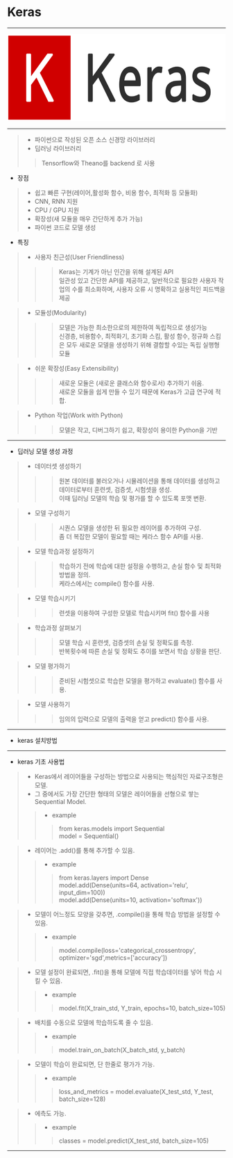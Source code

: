 # Keras  
----  
<img src = logo.png  height = 200 width = 600>

----  
> * 파이썬으로 작성된 오픈 소스 신경망 라이브러리  
> * 딥러닝 라이브러리  
>> Tensorflow와 Theano를 backend 로 사용  

* 장점  
> * 쉽고 빠른 구현(레이어,활성화 함수, 비용 함수, 최적화 등 모듈화)  
> * CNN, RNN 지원  
> * CPU / GPU 지원  
> * 확장성(새 모듈을 매우 간단하게 추가 가능)  
> * 파이썬 코드로 모델 생성  

* 특징  
> * 사용자 친근성(User Friendliness)
>>> Keras는 기계가 아닌 인간을 위해 설계된 API  
>>> 일관성 있고 간단한 API를 제공하고, 일반적으로 필요한 사용자 작업의 수를 최소화하며, 사용자 오류 시 명확하고 실용적인 피드백을 제공  

> * 모듈성(Modularity)  
>>> 모델은 가능한 최소한으로의 제한하여 독립적으로 생성가능  
>>> 신경층, 비용함수, 최적화기, 초기화 스킴, 활성 함수, 정규화 스킴은 모두 새로운 모델을 생성하기 위해 결합할 수있는 독립 실행형 모듈 

> * 쉬운 확장성(Easy Extensibility)  
>>> 새로운 모듈은 (새로운 클래스와 함수로서) 추가하기 쉬움.  
>>> 새로운 모듈을 쉽게 만들 수 있기 때문에 Keras가 고급 연구에 적합.  

> * Python 작업(Work with Python)  
>>> 모델은 작고, 디버그하기 쉽고, 확장성이 용이한 Python을 기반  

-----------

* 딥러닝 모델 생성 과정  
> * 데이터셋 생성하기
>>> 원본 데이터를 불러오거나 시뮬레이션을 통해 데이터를 생성하고 데이터로부터 훈련셋, 검증셋, 시험셋을 생성.  
>>> 이때 딥러닝 모델의 학습 및 평가를 할 수 있도록 포맷 변환.  

> * 모델 구성하기  
>>> 시퀀스 모델을 생성한 뒤 필요한 레이어를 추가하여 구성.  
>>> 좀 더 복잡한 모델이 필요할 때는 케라스 함수 API를 사용.  

> * 모델 학습과정 설정하기  
>>> 학습하기 전에 학습에 대한 설정을 수행하고, 손실 함수 및 최적화 방법을 정의.  
>>> 케라스에서는 compile() 함수를 사용.  

> * 모델 학습시키기  
>>> 련셋을 이용하여 구성한 모델로 학습시키며 fit() 함수를 사용  

> * 학습과정 살펴보기  
>>> 모델 학습 시 훈련셋, 검증셋의 손실 및 정확도를 측정.  
>>> 반복횟수에 따른 손실 및 정확도 추이를 보면서 학습 상황을 판단.  

> * 모델 평가하기  
>>> 준비된 시험셋으로 학습한 모델을 평가하고 evaluate() 함수를 사용.  

> * 모델 사용하기  
>>> 임의의 입력으로 모델의 출력을 얻고 predict() 함수를 사용.  

-------
* keras 설치방법  



------  

* keras 기초 사용법  
> * Keras에서 레이어들을 구성하는 방법으로 사용되는 핵심적인 자료구조형은 모델.  
> * 그 중에서도 가장 간단한 형태의 모델은 레이어들을 선형으로 쌓는 Sequential Model.  
>> * example  
>>> from keras.models import Sequential  
>>> model = Sequential()  

> * 레이어는 .add()를 통해 추가할 수 있음.  
>> * example  
>>> from keras.layers import Dense  
>>> model.add(Dense(units=64, activation='relu', input_dim=100))  
>>> model.add(Dense(units=10, activation='softmax'))  

> * 모델이 어느정도 모양을 갖추면, .compile()을 통해 학습 방법을 설정할 수 있음.  
>> * example  
>>> model.compile(loss='categorical_crossentropy', optimizer='sgd',metrics=['accuracy'])  

> * 모델 설정이 완료되면, .fit()을 통해 모델에 직접 학습데이터를 넣어 학습 시킬 수 있음.  
>> * example  
>>> model.fit(X_train_std, Y_train, epochs=10, batch_size=105)  

> * 배치를 수동으로 모델에 학습하도록 줄 수 있음.  
>> * example 
>>> model.train_on_batch(X_batch_std, y_batch)  

> * 모델이 학습이 완료되면, 단 한줄로 평가가 가능.  
>> * example 
>>> loss_and_metrics = model.evaluate(X_test_std, Y_test, batch_size=128)  

> * 에측도 가능.
>> * example 
>>> classes = model.predict(X_test_std, batch_size=105)  


------





